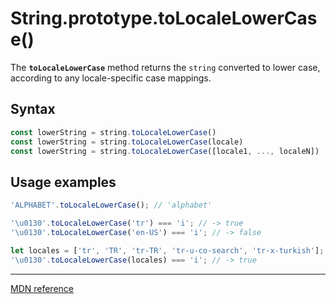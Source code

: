 # String.prototype.toLocaleLowerCase()

The **`toLocaleLowerCase`** method returns the `string` converted to lower case, according to any locale-specific case mappings.

## Syntax

```js
const lowerString = string.toLocaleLowerCase()
const lowerString = string.toLocaleLowerCase(locale)
const lowerString = string.toLocaleLowerCase([locale1, ..., localeN])
```

## Usage examples

```js
'ALPHABET'.toLocaleLowerCase(); // 'alphabet'

'\u0130'.toLocaleLowerCase('tr') === 'i'; // -> true
'\u0130'.toLocaleLowerCase('en-US') === 'i'; // -> false

let locales = ['tr', 'TR', 'tr-TR', 'tr-u-co-search', 'tr-x-turkish'];
'\u0130'.toLocaleLowerCase(locales) === 'i'; // -> true
```

---

[MDN reference](https://developer.mozilla.org/en-US/docs/Web/JavaScript/Reference/Global_Objects/String/toLocaleLowerCase)
